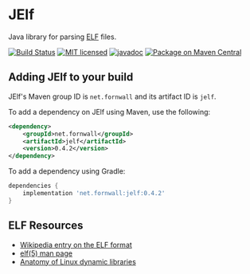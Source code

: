 # JElf
Java library for parsing [ELF](https://en.wikipedia.org/wiki/Executable_and_Linkable_Format) files.

[![Build Status](https://img.shields.io/travis/fornwall/jelf)](https://travis-ci.org/fornwall/jelf)
[![MIT licensed](http://img.shields.io/:license-MIT-blue.svg)](LICENSE.txt)
[![javadoc](https://www.javadoc.io/badge/net.fornwall/jelf.svg)](https://www.javadoc.io/doc/net.fornwall/jelf)
[![Package on Maven Central](https://img.shields.io/maven-central/v/net.fornwall/jelf)](https://mvnrepository.com/artifact/net.fornwall/jelf)

## Adding JElf to your build

JElf's Maven group ID is `net.fornwall` and its artifact ID is `jelf`.

To add a dependency on JElf using Maven, use the following:

```xml
<dependency>
    <groupId>net.fornwall</groupId>
    <artifactId>jelf</artifactId>
    <version>0.4.2</version>
</dependency>
```

To add a dependency using Gradle:

```gradle
dependencies {
    implementation 'net.fornwall:jelf:0.4.2'
}
```

## ELF Resources
- [Wikipedia entry on the ELF format](https://en.wikipedia.org/wiki/Executable_and_Linkable_Format)
- [elf(5) man page](http://man7.org/linux/man-pages/man5/elf.5.html)
- [Anatomy of Linux dynamic libraries](https://www.ibm.com/developerworks/library/l-dynamic-libraries/)
